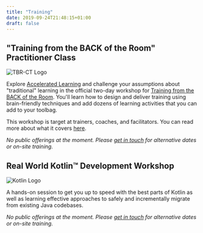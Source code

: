 ```yaml
---
title: "Training"
date: 2019-09-24T21:48:15+01:00
draft: false
---
```


## "Training from the BACK of the Room" Practitioner Class

![TBR-CT Logo](/images/TBR-CTLogo.jpg "Lamps in different shapes and sizes")

Explore [Accelerated Learning](https://thepeakperformancecenter.com/educational-learning/learning/theories/accelerated-learning/principles-of-accelerated-learning/) and challenge your assumptions about "traditional" learning in the official two-day 
workshop for [Training from the BACK of the Room](https://www.amazon.co.uk/Training-Back-Room-Aside-Learn/dp/0787996629). You'll learn how to design and deliver training using brain-friendly techniques and add dozens of learning activities
that you can add to your toolbag. 

This workshop is target at trainers, coaches, and facilitators. You can read more about what it covers [here](https://bowperson.com/2018/11/updated-what-youll-learn-from-attending-a-training-from-the-back-of-the-room-class/).

*No public offerings at the moment. Please [get in touch](mailto:ivan@gourame.com) for alternative dates or on-site training.* 


## Real World Kotlin™️ Development Workshop

![Kotlin Logo](/images/Kotlin-logo.png "Kotlin logo")

A hands-on session to get you up to speed with the best parts of Kotlin as well as learning effective approaches 
to safely and incrementally migrate from existing Java codebases.

*No public offerings at the moment. Please [get in touch](mailto:ivan@gourame.com) for alternative dates or on-site training.* 
